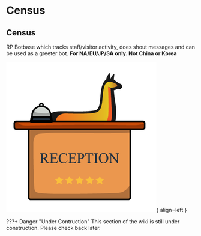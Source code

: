 # Census

## Census
RP Botbase which tracks staff/visitor activity, does shout messages and can be used as a greeter bot. 
**For NA/EU/JP/SA only. Not China or Korea**

![Under Contruction](../../img/Census.png){ align=left }

???+ Danger "Under Contruction"
    This section of the wiki is still under construction. Please check back later.

